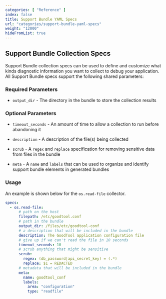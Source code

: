 ```yaml
---
categories: [ "Reference" ]
index: false
title: Support Bundle YAML Specs
url: "categories/support-bundle-yaml-specs"
weight: "12000"
hideFromList: true
---
```


## Support Bundle Collection Specs

Support Bundle collection specs can be used to define and customize what kinds diagnostic
information you want to collect to debug your application. All Support Bundle specs support the following shared parameters:

### Required Parameters

- `output_dir` - The directory in the bundle to store the collection results

### Optional Parameters

- `timeout_seconds` - An amount of time to allow a collection to run before abandoning it

- `description` - A description of the file(s) being collected

- `scrub` - A `regex` and `replace` specification for removing sensitive data from files in the bundle

- `meta` - A `name` and `labels` that can be used to organize and identify support bundle elements in generated bundles

### Usage

An example is shown below for the `os.read-file` collector.

```yaml
specs:
  - os.read-file:
      # path on the host
      filepath: /etc/goodtool.conf
      # path in the bundle
      output_dir: /files/etc/goodtool-conf
      # a description that will be included in the bundle
      description: The GoodTool application configuration file
      # give up if we can't read the file in 10 seconds
      timeout_seconds: 10
      # scrub anything that might be sensitive
      scrub:
        regex: (db_password|api_secret_key) = (.*)
        replace: $1 = REDACTED
      # metadata that will be included in the bundle
      meta:
        name: goodtool_conf
        labels:
          area: "configuration"
          type: "readfile"
```
